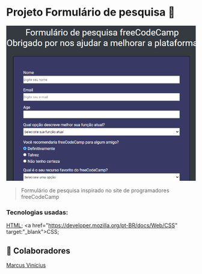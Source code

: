 # Projeto Formulário de pesquisa 🔎


<!---Esses são exemplos. Veja https://shields.io para outras pessoas ou para personalizar este conjunto de escudos. Você pode querer incluir dependências, status do projeto e informações de licença aqui--->


<img src="./assets/formulario-print.png" alt="convertorProject-image">



> Formulário de pesquisa inspirado no site de programadores freeCodeCamp

### Tecnologias usadas:
 <a href="https://developer.mozilla.org/pt-BR/docs/Web/HTML" target="_blank">HTML</a>;
 <a href="https://developer.mozilla.org/pt-BR/docs/Web/CSS" target:"_blank">CSS</a>;
## 🤝 Colaboradores

<a href="https://www.linkedin.com/in/marcusviniciusbeghelisantos/" target="_blank">Marcus Vinícius</a>





